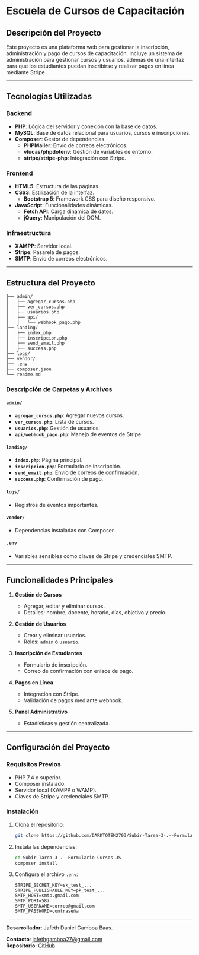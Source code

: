 # Escuela de Cursos de Capacitación

## Descripción del Proyecto

Este proyecto es una plataforma web para gestionar la inscripción, administración y pago de cursos de capacitación. Incluye un sistema de administración para gestionar cursos y usuarios, además de una interfaz para que los estudiantes puedan inscribirse y realizar pagos en línea mediante Stripe.

---

## Tecnologías Utilizadas

### Backend

- **PHP**: Lógica del servidor y conexión con la base de datos.
- **MySQL**: Base de datos relacional para usuarios, cursos e inscripciones.
- **Composer**: Gestor de dependencias.
  - **PHPMailer**: Envío de correos electrónicos.
  - **vlucas/phpdotenv**: Gestión de variables de entorno.
  - **stripe/stripe-php**: Integración con Stripe.

### Frontend

- **HTML5**: Estructura de las páginas.
- **CSS3**: Estilización de la interfaz.
  - **Bootstrap 5**: Framework CSS para diseño responsivo.
- **JavaScript**: Funcionalidades dinámicas.
  - **Fetch API**: Carga dinámica de datos.
  - **jQuery**: Manipulación del DOM.

### Infraestructura

- **XAMPP**: Servidor local.
- **Stripe**: Pasarela de pagos.
- **SMTP**: Envío de correos electrónicos.

---

## Estructura del Proyecto

```
├── admin/
│   ├── agregar_cursos.php
│   ├── ver_cursos.php
│   ├── usuarios.php
│   ├── api/
│   │   └── webhook_pago.php
├── landing/
│   ├── index.php
│   ├── inscripcion.php
│   ├── send_email.php
│   ├── success.php
├── logs/
├── vendor/
├── .env
├── composer.json
└── readme.md
```

### Descripción de Carpetas y Archivos

#### **`admin/`**

- **`agregar_cursos.php`**: Agregar nuevos cursos.
- **`ver_cursos.php`**: Lista de cursos.
- **`usuarios.php`**: Gestión de usuarios.
- **`api/webhook_pago.php`**: Manejo de eventos de Stripe.

#### **`landing/`**

- **`index.php`**: Página principal.
- **`inscripcion.php`**: Formulario de inscripción.
- **`send_email.php`**: Envío de correos de confirmación.
- **`success.php`**: Confirmación de pago.

#### **`logs/`**

- Registros de eventos importantes.

#### **`vendor/`**

- Dependencias instaladas con Composer.

#### **`.env`**

- Variables sensibles como claves de Stripe y credenciales SMTP.

---

## Funcionalidades Principales

1. **Gestión de Cursos**

   - Agregar, editar y eliminar cursos.
   - Detalles: nombre, docente, horario, días, objetivo y precio.

2. **Gestión de Usuarios**

   - Crear y eliminar usuarios.
   - Roles: `admin` o `usuario`.

3. **Inscripción de Estudiantes**

   - Formulario de inscripción.
   - Correo de confirmación con enlace de pago.

4. **Pagos en Línea**

   - Integración con Stripe.
   - Validación de pagos mediante webhook.

5. **Panel Administrativo**
   - Estadísticas y gestión centralizada.

---

## Configuración del Proyecto

### Requisitos Previos

- PHP 7.4 o superior.
- Composer instalado.
- Servidor local (XAMPP o WAMP).
- Claves de Stripe y credenciales SMTP.

### Instalación

1. Clona el repositorio:

   ```bash
   git clone https://github.com/DARKTOTEM2703/Subir-Tarea-3-.--Formulario-Cursos-JS
   ```

2. Instala las dependencias:

   ```bash
   cd Subir-Tarea-3-.--Formulario-Cursos-JS
   composer install
   ```

3. Configura el archivo `.env`:
   ```env
   STRIPE_SECRET_KEY=sk_test_...
   STRIPE_PUBLISHABLE_KEY=pk_test_...
   SMTP_HOST=smtp.gmail.com
   SMTP_PORT=587
   SMTP_USERNAME=correo@gmail.com
   SMTP_PASSWORD=contraseña
   ```

---

**Desarrollador**: Jafeth Daniel Gamboa Baas.

**Contacto**: [jafethgamboa27@gmail.com](mailto:jafethgamboa27@gmail.com)  
**Repositorio**: [GitHub](https://github.com/DARKTOTEM2703/Subir-Tarea-3-.--Formulario-Cursos-JS)

